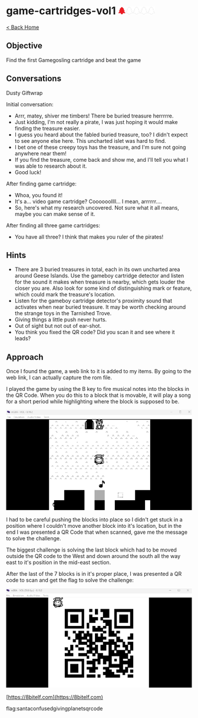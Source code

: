 <!-- report-keep -->

# game-cartridges-vol1 <img src="../img/tree-red.png" alt="drawing" width="20"/><img src="../img/tree-outline.png" alt="drawing" width="20"/><img src="../img/tree-outline.png" alt="drawing" width="20"/><img src="../img/tree-outline.png" alt="drawing" width="20"/><img src="../img/tree-outline.png" alt="drawing" width="20"/>

<!-- report-ignore -->

[< Back Home](../README.md)

<!-- report-keep -->

## Objective

Find the first Gamegosling cartridge and beat the game

<!-- report-ignore -->

## Conversations

Dusty Giftwrap

Initial conversation:

- Arrr, matey, shiver me timbers! There be buried treasure herrrrre.
- Just kidding, I'm not really a pirate, I was just hoping it would make finding the treasure easier.
- I guess you heard about the fabled buried treasure, too? I didn't expect to see anyone else here. This uncharted islet was hard to find.
- I bet one of these creepy toys has the treasure, and I'm sure not going anywhere near them!
- If you find the treasure, come back and show me, and I'll tell you what I was able to research about it.
- Good luck!

After finding game cartridge:

- Whoa, you found it!
- It's a... video game cartridge? Coooooollll... I mean, arrrrrr....
- So, here's what my research uncovered. Not sure what it all means, maybe you can make sense of it.

After finding all three game cartridges:

- You have all three? I think that makes you ruler of the pirates!

## Hints

- There are 3 buried treasures in total, each in its own uncharted area around Geese Islands. Use the gameboy cartridge detector and listen for the sound it makes when treasure is nearby, which gets louder the closer you are. Also look for some kind of distinguishing mark or feature, which could mark the treasure's location.
- Listen for the gameboy cartridge detector's proximity sound that activates when near buried treasure. It may be worth checking around the strange toys in the Tarnished Trove.
- Giving things a little push never hurts.
- Out of sight but not out of ear-shot.
- You think you fixed the QR code? Did you scan it and see where it leads?

<!-- report-keep -->

## Approach

Once I found the game, a web link to it is added to my items. By going to the web link, I can actually capture the rom file.

I played the game by using the B key to fire musical notes into the blocks in the QR Code. When you do this to a block that is movable, it will play a song for a short period while highlighting where the block is supposed to be.

![image](../img/game1-1.png)

I had to be careful pushing the blocks into place so I didn't get stuck in a position where I couldn't move another block into it's location, but in the end I was presented a QR Code that when scanned, gave me the message to solve the challenge.

The biggest challenge is solving the last block which had to be moved outside the QR code to the West and down around the south all the way east to it's position in the mid-east section.

After the last of the 7 blocks is in it's proper place, I was presented a QR code to scan and get the flag to solve the challenge:

![image](../img/game1-2.png)

[https://8bitelf.com](https://8bitelf.com)

flag:santaconfusedgivingplanetsqrcode
